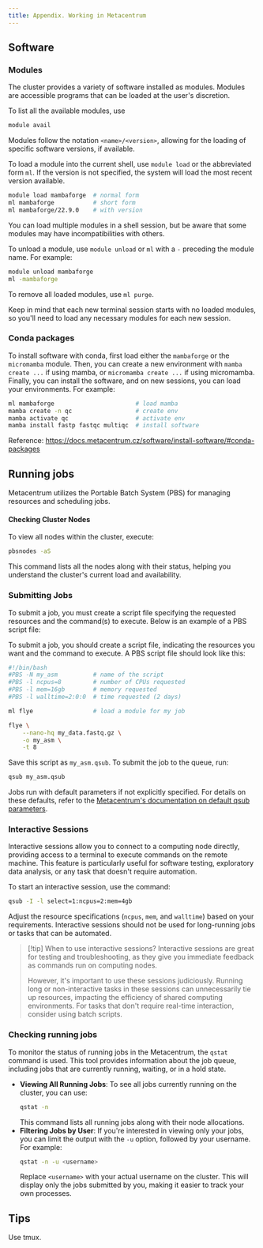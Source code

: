 ```yaml
---
title: Appendix. Working in Metacentrum
---
```

## Software

### Modules
The cluster provides a variety of software installed as modules. Modules are accessible programs that can be loaded at the user's discretion.

To list all the available modules, use
```bash
module avail
```

Modules follow the notation `<name>/<version>`, allowing for the loading of specific software versions, if available.

To load a module into the current shell, use `module load` or the abbreviated form `ml`. If the version is not specified, the system will load the most recent version available.
```bash
module load mambaforge  # normal form
ml mambaforge           # short form
ml mambaforge/22.9.0    # with version
```

You can load multiple modules in a shell session, but be aware that some modules may have incompatibilities with others.

To unload a module, use `module unload` or `ml` with a `-` preceding the module name. For example:
```bash
module unload mambaforge
ml -mambaforge
```
To remove all loaded modules, use `ml purge`.

Keep in mind that each new terminal session starts with no loaded modules, so you'll need to load any necessary modules for each new session.

### Conda packages

To install software with conda, first load either the `mambaforge` or the `micromamba` module.
Then, you can create a new environment with `mamba create ...` if using mamba, or `micromamba create ...` if using micromamba. Finally, you can install the software, and on new sessions, you can load your environments. For example:
```bash
ml mambaforge                       # load mamba
mamba create -n qc                  # create env
mamba activate qc                   # activate env
mamba install fastp fastqc multiqc  # install software
```

Reference: https://docs.metacentrum.cz/software/install-software/#conda-packages

## Running jobs

Metacentrum utilizes the Portable Batch System (PBS) for managing resources and scheduling jobs.
#### Checking Cluster Nodes

To view all nodes within the cluster, execute:
```bash
pbsnodes -aS
```
This command lists all the nodes along with their status, helping you understand the cluster's current load and availability.

### Submitting Jobs

To submit a job, you must create a script file specifying the requested resources and the command(s) to execute. Below is an example of a PBS script file:

To submit a job, you should create a script file, indicating the resources you want and the command to execute. A PBS script file should look like this:
```bash
#!/bin/bash
#PBS -N my_asm          # name of the script
#PBS -l ncpus=8         # number of CPUs requested
#PBS -l mem=16gb        # memory requested
#PBS -l walltime=2:0:0  # time requested (2 days)

ml flye                 # load a module for my job

flye \
	--nano-hq my_data.fastq.gz \
	-o my_asm \
	-t 8                
```

Save this script as `my_asm.qsub`. To submit the job to the queue, run:
```bash
qsub my_asm.qsub
```

Jobs run with default parameters if not explicitly specified. For details on these defaults, refer to the [Metacentrum's documentation on default qsub parameters](https://docs.metacentrum.cz/troubleshooting/faqs/faqs-content/qsub-default-parameters/).

### Interactive Sessions

Interactive sessions allow you to connect to a computing node directly, providing access to a terminal to execute commands on the remote machine. This feature is particularly useful for software testing, exploratory data analysis, or any task that doesn't require automation.

To start an interactive session, use the command:
```bash
qsub -I -l select=1:ncpus=2:mem=4gb
```
Adjust the resource specifications (`ncpus`, `mem`, and `walltime`) based on your requirements. Interactive sessions should not be used for long-running jobs or tasks that can be automated.

>[!tip] When to use interactive sessions?
>Interactive sessions are great for testing and troubleshooting, as they give you immediate feedback as commands run on computing nodes.
>
>However, it's important to use these sessions judiciously. Running long or non-interactive tasks in these sessions can unnecessarily tie up resources, impacting the efficiency of shared computing environments. For tasks that don't require real-time interaction, consider using batch scripts.

### Checking running jobs

To monitor the status of running jobs in the Metacentrum, the `qstat` command is used. This tool provides information about the job queue, including jobs that are currently running, waiting, or in a hold state.

- **Viewing All Running Jobs**: To see all jobs currently running on the cluster, you can use:
	```bash
	qstat -n
	```
	This command lists all running jobs along with their node allocations.
- **Filtering Jobs by User**: If you're interested in viewing only your jobs, you can limit the output with the `-u` option, followed by your username. For example:
	```bash
	qstat -n -u <username>
	```
	Replace `<username>` with your actual username on the cluster. This will display only the jobs submitted by you, making it easier to track your own processes.


## Tips

Use tmux.